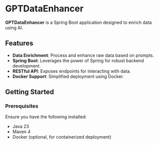 # GPTDataEnhancer

**GPTDataEnhancer** is a Spring Boot application designed to enrich data using AI.

## Features

- **Data Enrichment**: Process and enhance raw data based on prompts.
- **Spring Boot**: Leverages the power of Spring for robust backend development.
- **RESTful API**: Exposes endpoints for interacting with data.
- **Docker Support**: Simplified deployment using Docker.

## Getting Started

### Prerequisites

Ensure you have the following installed:
- Java 23
- Maven 4
- Docker (optional, for containerized deployment)
